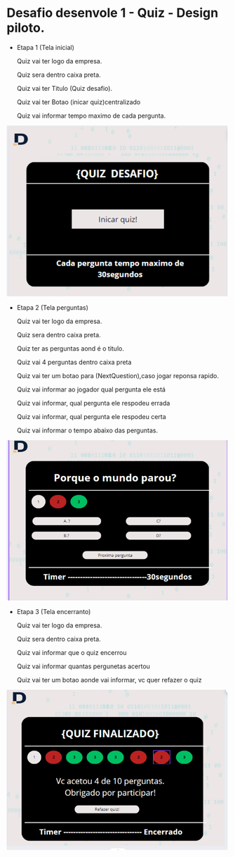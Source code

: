  # Desafio desenvole 1  - Quiz - Design piloto.

 - Etapa 1 (Tela inicial) </p>
 Quiz vai ter logo da empresa. </p>
 Quiz sera dentro caixa preta.  </p>
 Quiz vai ter Titulo (Quiz desafio).  </p>
 Quiz vai ter Botao (inicar quiz)centralizado </p>
 Quiz vai informar tempo maximo de cada pergunta. </p>
 <img src="quiz inicio.png" alt="Alt Text" width="1000">



 - Etapa 2 (Tela perguntas) </p>
 Quiz vai ter logo da empresa. </p>
 Quiz sera dentro caixa preta.  </p>
 Quiz ter as perguntas aond é o titulo.  </p>
 Quiz vai 4 perguntas dentro caixa preta </p>
 Quiz vai ter um botao para (NextQuestion),caso jogar reponsa rapido.</p>
 Quiz vai informar ao jogador qual pergunta ele está </p>
 Quiz vai informar, qual pergunta ele respodeu errada </p>
 Quiz vai informar, qual pergunta ele respodeu certa </p>
 Quiz vai informar o tempo abaixo das perguntas.</p>
 <img src="quiz-pergunta.png" alt="Alt Text" width="1000">


 - Etapa 3 (Tela encerranto) </p>
 Quiz vai ter logo da empresa. </p>
 Quiz sera dentro caixa preta.  </p>
 Quiz vai informar que o quiz encerrou  </p>
 Quiz vai informar quantas pergunetas acertou </p>
 Quiz vai ter um botao aonde vai informar, vc quer refazer o quiz</p>
 <img src="quiz encerrado.png" alt="Alt Text" width="1000">






 
